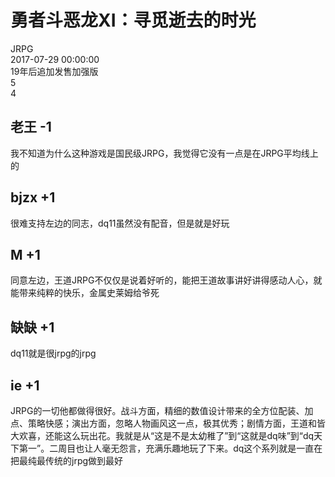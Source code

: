 



# 勇者斗恶龙XI：寻觅逝去的时光
  
JRPG  
2017-07-29 00:00:00  
19年后追加发售加强版  
5  
4
## 老王 -1


我不知道为什么这种游戏是国民级JRPG，我觉得它没有一点是在JRPG平均线上的
## bjzx +1


很难支持左边的同志，dq11虽然没有配音，但是就是好玩
## M +1


同意左边，王道JRPG不仅仅是说着好听的，能把王道故事讲好讲得感动人心，就能带来纯粹的快乐，金属史莱姆给爷死
## 缺缺 +1


dq11就是很jrpg的jrpg
## ie +1


JRPG的一切他都做得很好。战斗方面，精细的数值设计带来的全方位配装、加点、策略快感；演出方面，忽略人物画风这一点，极其优秀；剧情方面，王道和皆大欢喜，还能这么玩出花。我就是从“这是不是太幼稚了”到“这就是dq味”到“dq天下第一”。二周目也让人毫无怨言，充满乐趣地玩了下来。dq这个系列就是一直在把最纯最传统的jrpg做到最好